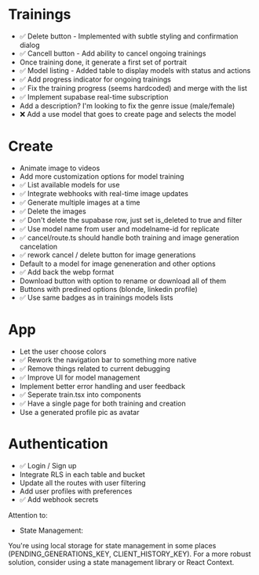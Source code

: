 # Trainings

- ✅ Delete button - Implemented with subtle styling and confirmation dialog
- ✅ Cancell button - Add ability to cancel ongoing trainings
- Once training done, it generate a first set of portrait
- ✅ Model listing - Added table to display models with status and actions
- ✅ Add progress indicator for ongoing trainings
- ✅ Fix the training progress (seems hardcoded) and merge with the list
- ✅ Implement supabase real-time subscription
- Add a description? I'm looking to fix the genre issue (male/female)
- ❌ Add a use model that goes to create page and selects the model

# Create

- Animate image to videos
- Add more customization options for model training
- ✅ List available models for use
- ✅ Integrate webhooks with real-time image updates
- ✅ Generate multiple images at a time
- ✅ Delete the images
- ✅ Don't delete the supabase row, just set is_deleted to true and filter
- ✅ Use model name from user and modelname-id for replicate
- ✅ cancel/route.ts should handle both training and image generation cancelation
- ✅ rework cancel / delete button for image generations
- Default to a model for image geneneration and other options
- ✅ Add back the webp format
- Download button with option to rename or download all of them
- Buttons with predined options (blonde, linkedin profile)
- ✅ Use same badges as in trainings models lists

# App

- Let the user choose colors
- ✅ Rework the navigation bar to something more native
- ✅ Remove things related to current debugging
- ✅ Improve UI for model management
- Implement better error handling and user feedback
- ✅ Seperate train.tsx into components
- ✅ Have a single page for both training and creation
- Use a generated profile pic as avatar

# Authentication

- ✅ Login / Sign up
- Integrate RLS in each table and bucket
- Update all the routes with user filtering
- Add user profiles with preferences
- ✅ Add webhook secrets


Attention to:

- State Management:

You're using local storage for state management in some places (PENDING_GENERATIONS_KEY, CLIENT_HISTORY_KEY). For a more robust solution, consider using a state management library or React Context.